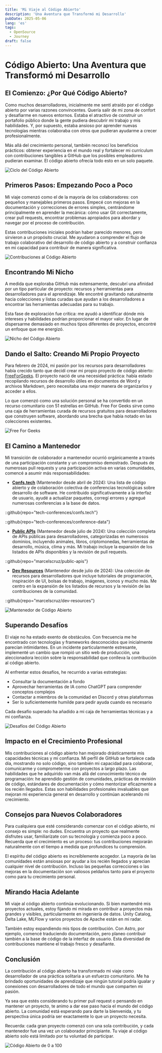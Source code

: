 ```yaml
---
title: 'Mi Viaje al Código Abierto'
description: 'Una Aventura que Transformó mi Desarrollo'
pubDate: 2025-05-06
lang: 'es'
tags: 
  - OpenSource
  - Journey
draft: false
---
```


# Código Abierto: Una Aventura que Transformó mi Desarrollo

## El Comienzo: ¿Por Qué Código Abierto?

Como muchos desarrolladores, inicialmente me sentí atraído por el código abierto por varias razones convincentes. Quería salir de mi zona de confort y desafiarme en nuevos entornos. Estaba el atractivo de construir un portafolio público donde la gente pudiera descubrir mi trabajo y mis habilidades. Y, por supuesto, estaba ansioso por aprender nuevas tecnologías mientras colaboraba con otros que pudieran ayudarme a crecer profesionalmente.

Más allá del crecimiento personal, también reconocí los beneficios prácticos: obtener experiencia en el mundo real y fortalecer mi currículum con contribuciones tangibles a GitHub que los posibles empleadores pudieran examinar. El código abierto ofrecía todo esto en un solo paquete.

![Ciclo del Código Abierto](../../assets/images/blog/oss/oss-cycle.png)

## Primeros Pasos: Empezando Poco a Poco

Mi viaje comenzó como el de la mayoría de los colaboradores: con pequeños y manejables primeros pasos. Empecé con mejoras en la documentación y correcciones de errores simples, centrándome principalmente en aprender la mecánica: cómo usar Git correctamente, crear pull requests, encontrar problemas apropiados para abordar y navegar por el proceso de contribución.

Estas contribuciones iniciales podrían haber parecido menores, pero sirvieron a un propósito crucial. Me ayudaron a comprender el flujo de trabajo colaborativo del desarrollo de código abierto y a construir confianza en mi capacidad para contribuir de manera significativa.

![Contribuciones al Código Abierto](../../assets/images/blog/oss/oss-contributions.png)

## Encontrando Mi Nicho

A medida que exploraba GitHub más extensamente, descubrí una afinidad por un tipo particular de proyecto: recursos y herramientas para desarrolladores para el aprendizaje. Me encontré gravitando naturalmente hacia colecciones y listas curadas que ayudan a los desarrolladores a encontrar las herramientas adecuadas para su trabajo.

Esta fase de exploración fue crítica: me ayudó a identificar dónde mis intereses y habilidades podrían proporcionar el mayor valor. En lugar de dispersarme demasiado en muchos tipos diferentes de proyectos, encontré un enfoque que me energizó.

![Nicho del Código Abierto](../../assets/images/blog/oss/oss-niche.png)

## Dando el Salto: Creando Mi Propio Proyecto

Para febrero de 2024, mi pasión por los recursos para desarrolladores había crecido tanto que decidí crear mi propio proyecto de código abierto: [FreeForGeeks](https://freeforgeeks.jpdiaz.dev). El proyecto nació de una necesidad práctica: había estado recopilando recursos de desarrollo útiles en documentos de Word y archivos Markdown, pero necesitaba una mejor manera de organizarlos y acceder a ellos.

Lo que comenzó como una solución personal se ha convertido en un recurso comunitario con 51 estrellas en GitHub. Free For Geeks sirve como una caja de herramientas curada de recursos gratuitos para desarrolladores que construyen software, abordando una brecha que había notado en las colecciones existentes.

![Free For Geeks](../../assets/images/blog/oss/oss-idea-project.png)

## El Camino a Mantenedor

Mi transición de colaborador a mantenedor ocurrió orgánicamente a través de una participación constante y un compromiso demostrado. Después de numerosas pull requests y una participación activa en varias comunidades, comencé a asumir más responsabilidades:

- **[Confs.tech](https://confs.tech)** (Mantenedor desde abril de 2024): Una lista de código abierto y de colaboración colectiva de conferencias tecnológicas sobre desarrollo de software. He contribuido significativamente a la interfaz de usuario, ayudé a actualizar paquetes, corregí errores y agregué numerosas conferencias a la base de datos.

::github{repo="tech-conferences/confs.tech"}

::github{repo="tech-conferences/conference-data"}

- **[Public APIs](https://publicapis.dev)** (Mantenedor desde julio de 2024): Una colección completa de APIs públicas para desarrolladores, categorizadas en numerosos dominios, incluyendo animales, libros, criptomonedas, herramientas de desarrollo, música, clima y más. Mi trabajo incluye la expansión de los listados de APIs disponibles y la revisión de pull requests.

::github{repo="marcelscruz/public-apis"}

- **[Dev Resources](https://devresourc.es)** (Mantenedor desde julio de 2024): Una colección de recursos para desarrolladores que incluye tutoriales de programación, inspiración de UI, bolsas de trabajo, imágenes, iconos y mucho más. Me centro en la expansión de los listados de recursos y la revisión de las contribuciones de la comunidad.

::github{repo="marcelscruz/dev-resources"}

![Mantenedor de Código Abierto](../../assets/images/blog/oss/oss-maintainer.png)

## Superando Desafíos

El viaje no ha estado exento de obstáculos. Con frecuencia me he encontrado con tecnologías y frameworks desconocidos que inicialmente parecían intimidantes. En un incidente particularmente estresante, implementé un cambio que rompió un sitio web de producción, una aleccionadora lección sobre la responsabilidad que conlleva la contribución al código abierto.

Al enfrentar estos desafíos, he recurrido a varias estrategias:

- Consultar la documentación a fondo
- Aprovechar herramientas de IA como ChatGPT para comprender conceptos complejos
- Contactar a miembros de la comunidad en Discord y otras plataformas
- Ser lo suficientemente humilde para pedir ayuda cuando es necesario

Cada desafío superado ha añadido a mi caja de herramientas técnicas y a mi confianza.

![Desafíos del Código Abierto](../../assets/images/blog/oss/oss-challenges.png)

## Impacto en el Crecimiento Profesional

Mis contribuciones al código abierto han mejorado drásticamente mis capacidades técnicas y mi confianza. Mi perfil de GitHub se fortalece cada día, mostrando no solo código, sino también mi capacidad para colaborar, comunicarme y comprometerme con proyectos a largo plazo.
Las habilidades que he adquirido van más allá del conocimiento técnico de programación: he aprendido gestión de comunidades, prácticas de revisión de código, estándares de documentación y cómo mentorizar eficazmente a los recién llegados. Estas son habilidades profesionales invaluables que mejoran mi experiencia general en desarrollo y continúan acelerando mi crecimiento.

## Consejos para Nuevos Colaboradores

Para cualquiera que esté considerando comenzar con el código abierto, mi consejo es simple: no dudes. Encuentra un proyecto que realmente disfrutes usar, familiarízate con su tecnología y comienza poco a poco. Recuerda que el crecimiento es un proceso: tus contribuciones mejorarán naturalmente con el tiempo a medida que profundices tu comprensión.

El espíritu del código abierto es increíblemente acogedor. La mayoría de las comunidades están ansiosas por ayudar a los recién llegados y aprecian cualquier nivel de contribución. Incluso las pequeñas correcciones o las mejoras en la documentación son valiosos peldaños tanto para el proyecto como para tu crecimiento personal.

## Mirando Hacia Adelante

Mi viaje al código abierto continúa evolucionando. Si bien mantendré mis proyectos actuales, estoy fijando mi mirada en contribuir a proyectos más grandes y visibles, particularmente en ingeniería de datos. Unity Catalog, Delta Lake, MLFlow y varios proyectos de Apache están en mi radar.

También estoy expandiendo mis tipos de contribución. Con Astro, por ejemplo, comencé traduciendo documentación, pero planeo contribuir también a la base de código de la interfaz de usuario. Esta diversidad de contribuciones mantiene el trabajo fresco y desafiante.

## Conclusión

La contribución al código abierto ha transformado mi viaje como desarrollador de una práctica solitaria a un esfuerzo comunitario. Me ha brindado oportunidades de aprendizaje que ningún tutorial podría igualar y conexiones con desarrolladores de todo el mundo que comparten mi pasión.

Ya sea que estés considerando tu primer pull request o pensando en mantener un proyecto, te animo a dar ese paso hacia el mundo del código abierto. La comunidad está esperando para darte la bienvenida, y tu perspectiva única podría ser exactamente lo que un proyecto necesita.

Recuerda: cada gran proyecto comenzó con una sola contribución, y cada mantenedor fue una vez un colaborador principiante. Tu viaje al código abierto solo está limitado por tu voluntad de participar.

![Código Abierto de 0 a 100](../../assets/images/blog/oss/oss-0-to-100.png)
